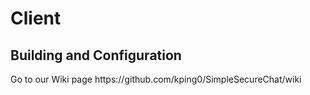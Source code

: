<h1>Client</h1>

<h2>Building and Configuration</h2>
  Go to our Wiki page https://github.com/kping0/SimpleSecureChat/wiki
